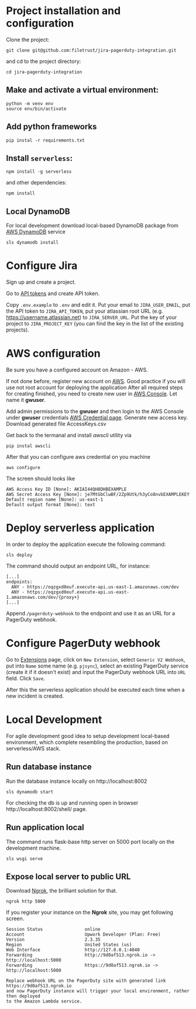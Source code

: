 # Project installation and configuration

Clone the project:

```
git clone git@github.com:filetrust/jira-pagerduty-integration.git
```

and cd to the project directory:

```
cd jira-pagerduty-integration
```

## Make and activate a virtual environment:

```
python -m venv env
source env/bin/activate
```

## Add python frameworks

```pip instal -r requirements.txt```

## Install `serverless`:

```
npm install -g serverless
```

and other dependencies:

```
npm install
```

## Local DynamoDB

For local development download local-based DynamoDB package from 
[AWS DynamoDB](https://docs.aws.amazon.com/dynamodb/index.html) service 

```sls dynamodb install```

# Configure Jira

Sign up and create a project.

Go to [API tokens](https://id.atlassian.com/manage/api-tokens) and
create API token.

Copy `.env.example` to `.env` and edit it. Put your email to
`JIRA_USER_EMAIL`, put the API token to `JIRA_API_TOKEN`, put your
atlassian root URL (e.g. https://username.atlassian.net) to
`JIRA_SERVER_URL`. Put the key of your project to `JIRA_PROJECT_KEY`
(you can find the key in the list of the existing projects).


# AWS configuration

Be sure you have a configured account on Amazon - AWS.

If not done before, register new account on [AWS](https://aws.amazon.com/). 
Good practice if you will use not root account for deploying the application
After all required steps for creating finished, you need to create new user 
in [AWS Console](https://console.aws.amazon.com/iam/home#/users). 
Let name it **gwuser**. 

Add admin permissions to the **gwuser** and then login to the AWS Console 
under **gwuser** credentials [AWS Credential page](https://console.aws.amazon.com/iam/home?#/security_credentials).
Generate new access key. Download generated file AccessKeys.csv

Get back to the termanal and install _awscli_ utility via

```pip instal awscli ```

After that you can configure aws credential on you machine

```aws configure```

The screen should looks like

```
AWS Access Key ID [None]: AKIAI44QH8DHBEXAMPLE
AWS Secret Access Key [None]: je7MtGbClwBF/2Zp9Utk/h3yCo8nvbEXAMPLEKEY
Default region name [None]: us-east-1
Default output format [None]: text
```


# Deploy serverless application

In order to deploy the application execute the following command:

```
sls deploy
```

The command should output an endpoint URL, for instance:

```
[...]
endpoints:
  ANY - https://oqzgxd0euf.execute-api.us-east-1.amazonaws.com/dev
  ANY - https://oqzgxd0euf.execute-api.us-east-1.amazonaws.com/dev/{proxy+}
[...]

```

Append `/pagerduty-webhook` to the endpoint and use it as an URL for a
PagerDuty webhook.

# Configure PagerDuty webhook

Go to [Extensions](https://atykhonov.pagerduty.com/extensions) page,
click on `New Extension`, select `Generic V2 Webhook`, put into `Name`
some name (e.g. `pjsync`), select an existing PagerDuty service
(create it if it doesn't exist) and input the PagerDuty webhook URL
into `URL` field. Click `Save`.

After this the serverless application should be executed each time
when a new incident is created.



# Local Development

For agile development good idea to setup development local-based environment,
which complete resembling the production, based on serverless/AWS stack.

## Run database instance

Run the database instance locally on http://localhost:8002

```sls dynamodb start```

For checking the db is up and running open in browser http://localhost:8002/shell/ page.


## Run application local

The command runs flask-base http server on 5000 port locally on the development machine.

```sls wsgi serve```


## Expose local server to public URL


Download [Ngrok](https://ngrok.com), the brilliant solution for that.


```ngrok http 5000```


If you register your instance on the **Ngrok** site, you may get following screen.

```
Session Status                online
Account                       Upwork Developer (Plan: Free)
Version                       2.3.35
Region                        United States (us)
Web Interface                 http://127.0.0.1:4040
Forwarding                    http://9d0af513.ngrok.io -> http://localhost:5000
Forwarding                    https://9d0af513.ngrok.io -> http://localhost:5000

Replace webhook URL on the PagerDuty site with generated link https://9d0af513.ngrok.io
and now PagerDuty instance will trigger your local environment, rather then deployed
to the Amazon Lambda service.
```
 